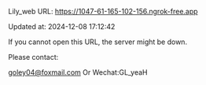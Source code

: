 Lily_web URL: https://1047-61-165-102-156.ngrok-free.app

Updated at: 2024-12-08 17:12:42

If you cannot open this URL, the server might be down.

Please contact: 

goley04@foxmail.com Or Wechat:GL_yeaH